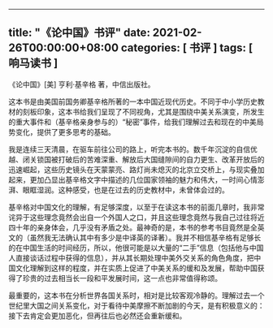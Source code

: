 
---
title: "《论中国》书评"
date: 2021-02-26T00:00:00+08:00
categories: [ 书评 ]
tags: [ 响马读书 ]
---

《论中国》[美] 亨利·基辛格 著，中信出版社。

这本书是由美国前国务卿基辛格所著的一本中国近现代历史。不同于中小学历史教材的刻板印象，这本书给我们呈现了不同视角，尤其是围绕中美关系演变，所发生的重大事件和（基辛格亲身参与的）“秘密”事件，给我们理解过去和现在的中美局势变化，提供了更多思考的基础。

我是连续三天清晨，在驱车前往公司的路上，听完本书的。数千年沉淀的自信优越、闭关锁国被打破后的苦难深重、解放后大国缝隙间的自力更生、改革开放后的迅速崛起，这些历史镜头在天蒙蒙亮、路灯尚未熄灭的北京立交桥上，与现实叠加起来，更加凸显出基辛格文字中描述的几位国家领袖的魅力和伟大，一时间心情澎湃、眼眶湿润。这种感受，也是在过去的历史教材中，未曾体会过的。

基辛格对中国文化的理解，有足够深度，以至于在读这本书的前面几章时，我非常诧异于这些理念竟然会出自一个外国人之口，并且这些理念竟然与我自己过往将近四十年的亲身体会，几乎没有矛盾之处。最神奇的是，本书的参考书目竟然是全英文的（虽然我无法确认其中有多少是中译英的译著）。我并不相信基辛格有足够长的在中国生活的时间经历，所以，他很可能是以大量的“二手”信息（包括他与中国人直接谈话过程中获得的信息），并从其长期处理中美外交关系的角色角度，把中国文化理解到这样的程度，并在实质上促进了中美关系的缓和及发展，帮助中国获得了珍贵的过去相当长一段和平发展时间，这一点也非常值得称颂。

最重要的，这本书在分析世界各国关系时，相对是比较客观冷静的。理解过去一个世纪里大国之间关系变化，对于看待中美摩擦不断加剧的今天，是有积极意义的：接下去肯定会更加恶化，但再往后也必然还会重新缓和。

